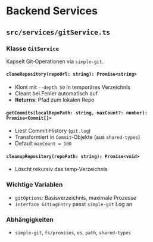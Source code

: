 # Backend Services

## `src/services/gitService.ts`

### Klasse `GitService`

Kapselt Git‑Operationen via `simple-git`.

#### `cloneRepository(repoUrl: string): Promise<string>`

- Klont mit `--depth 50` in temporäres Verzeichnis
- Cleant bei Fehler automatisch auf
- **Returns**: Pfad zum lokalen Repo

#### `getCommits(localRepoPath: string, maxCount?: number): Promise<Commit[]>`

- Liest Commit‑History (`git.log`)
- Transformiert in `Commit`‑Objekte (aus `shared-types`)
- Default `maxCount = 100`

#### `cleanupRepository(repoPath: string): Promise<void>`

- Löscht rekursiv das temp‑Verzeichnis

### Wichtige Variablen

- `gitOptions`: Basisverzeichnis, maximale Prozesse
- `interface GitLogEntry` passt `simple-git` Log an

### Abhängigkeiten

- `simple-git`, `fs/promises`, `os`, `path`, `shared-types`
